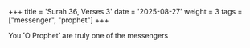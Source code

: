 +++
title = 'Surah 36, Verses 3'
date = '2025-08-27'
weight = 3
tags = ["messenger", "prophet"]
+++

You ˹O Prophet˺ are truly one of the messengers